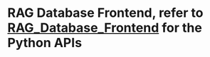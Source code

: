 # RAG Database Frontend, refer to [RAG_Database_Frontend](https://github.com/EYXLiu/RAG_Database_Backend) for the Python APIs
